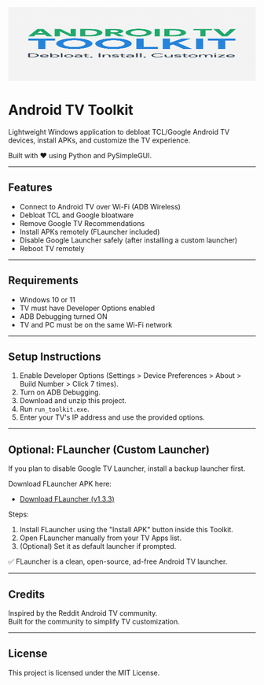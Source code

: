 <p align="center">
  <img src="banner.png" alt="Android TV Toolkit" width="1000" height="150"/>
</p>

# Android TV Toolkit

Lightweight Windows application to debloat TCL/Google Android TV devices, install APKs, and customize the TV experience.

Built with ❤️ using Python and PySimpleGUI.

---

## Features
- Connect to Android TV over Wi-Fi (ADB Wireless)
- Debloat TCL and Google bloatware
- Remove Google TV Recommendations
- Install APKs remotely (FLauncher included)
- Disable Google Launcher safely (after installing a custom launcher)
- Reboot TV remotely

---

## Requirements
- Windows 10 or 11
- TV must have Developer Options enabled
- ADB Debugging turned ON
- TV and PC must be on the same Wi-Fi network

---

## Setup Instructions
1. Enable Developer Options (Settings > Device Preferences > About > Build Number > Click 7 times).
2. Turn on ADB Debugging.
3. Download and unzip this project.
4. Run `run_toolkit.exe`.
5. Enter your TV's IP address and use the provided options.

---

## Optional: FLauncher (Custom Launcher)

If you plan to disable Google TV Launcher, install a backup launcher first.

Download FLauncher APK here:
- [Download FLauncher (v1.3.3)](https://github.com/zyprex/FLauncher/releases)

Steps:
1. Install FLauncher using the "Install APK" button inside this Toolkit.
2. Open FLauncher manually from your TV Apps list.
3. (Optional) Set it as default launcher if prompted.

✅ FLauncher is a clean, open-source, ad-free Android TV launcher.

---


## Credits
Inspired by the Reddit Android TV community.  
Built for the community to simplify TV customization.

---

## License
This project is licensed under the MIT License.
